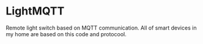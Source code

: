 # LightMQTT
Remote light switch based on MQTT communication. All of smart devices in my home are based on this code and protocool.
